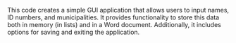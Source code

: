 This code creates a simple GUI application that allows users to input names, ID numbers, and municipalities. 
It provides functionality to store this data both in memory (in lists) and in a Word document.
Additionally, it includes options for saving and exiting the application.

